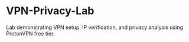 # VPN-Privacy-Lab
Lab demonstrating VPN setup, IP verification, and privacy analysis using ProtonVPN free tier.

